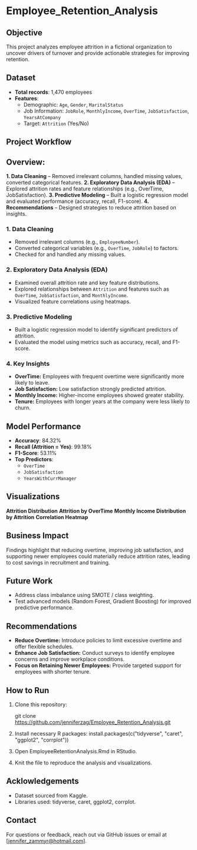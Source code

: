# Employee_Retention_Analysis

## Objective
This project analyzes employee attrition in a fictional organization to uncover drivers of turnover and provide actionable strategies for improving retention.

## Dataset
- **Total records**: 1,470 employees
- **Features**:
  - Demographic: `Age`, `Gender`, `MaritalStatus`
  - Job Information: `JobRole`, `MonthlyIncome`, `OverTime`, `JobSatisfaction`, `YearsAtCompany`
  - Target: `Attrition` (Yes/No)

## Project Workflow

## Overview:
**1. Data Cleaning** – Removed irrelevant columns, handled missing values, converted categorical features.
**2. Exploratory Data Analysis (EDA)** – Explored attrition rates and feature relationships (e.g., OverTime, JobSatisfaction).
**3. Predictive Modeling** – Built a logistic regression model and evaluated performance (accuracy, recall, F1-score).
**4. Recommendations** – Designed strategies to reduce attrition based on insights.

### 1. Data Cleaning
- Removed irrelevant columns (e.g., `EmployeeNumber`).
- Converted categorical variables (e.g., `OverTime`, `JobRole`) to factors.
- Checked for and handled any missing values.

### 2. Exploratory Data Analysis (EDA)
- Examined overall attrition rate and key feature distributions.
- Explored relationships between `Attrition` and features such as `OverTime`, `JobSatisfaction`, and `MonthlyIncome`.
- Visualized feature correlations using heatmaps.

### 3. Predictive Modeling
- Built a logistic regression model to identify significant predictors of attrition.
- Evaluated the model using metrics such as accuracy, recall, and F1-score.

### 4. Key Insights
- **OverTime:** Employees with frequent overtime were significantly more likely to leave.
- **Job Satisfaction:** Low satisfaction strongly predicted attrition.
- **Monthly Income:** Higher-income employees showed greater stability.
- **Tenure:** Employees with longer years at the company were less likely to churn.

## Model Performance
- **Accuracy**: 84.32%
- **Recall (Attrition = Yes)**: 99.18%
- **F1-Score**: 53.11%
- **Top Predictors**:
  - `OverTime`
  - `JobSatisfaction`
  - `YearsWithCurrManager`
 
## Visualizations
**Attrition Distribution** 
**Attrition by OverTime** 
**Monthly Income Distribution by Attrition** 
**Correlation Heatmap** 

## Business Impact
Findings highlight that reducing overtime, improving job satisfaction, and supporting newer employees could materially reduce attrition rates, leading to cost savings in recruitment and training.

## Future Work
- Address class imbalance using SMOTE / class weighting.
- Test advanced models (Random Forest, Gradient Boosting) for improved predictive performance.

## Recommendations
- **Reduce Overtime:** Introduce policies to limit excessive overtime and offer flexible schedules.
- **Enhance Job Satisfaction:** Conduct surveys to identify employee concerns and improve workplace conditions.
- **Focus on Retaining Newer Employees:** Provide targeted support for employees with shorter tenure.

## How to Run
1. Clone this repository:
   
   git clone https://github.com/jenniferzag/Employee_Retention_Analysis.git

2. Install necessary R packages:
   install.packages(c("tidyverse", "caret", "ggplot2", "corrplot"))
   
3. Open EmployeeRetentionAnalysis.Rmd in RStudio.
  
4. Knit the file to reproduce the analysis and visualizations.

## Acklowledgements
- Dataset sourced from Kaggle.
- Libraries used: tidyverse, caret, ggplot2, corrplot.

## Contact
For questions or feedback, reach out via GitHub issues or email at [jennifer_zammyr@hotmail.com].
   
